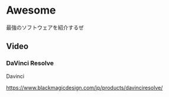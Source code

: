 # Awesome
最強のソフトウェアを紹介するぜ

## Video

### DaVinci Resolve

Davinci

https://www.blackmagicdesign.com/jp/products/davinciresolve/


